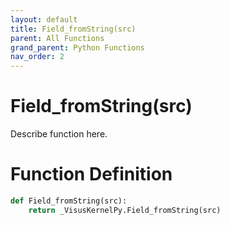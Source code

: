 ```yaml
---
layout: default
title: Field_fromString(src)
parent: All Functions
grand_parent: Python Functions
nav_order: 2
---
```


# Field_fromString(src)

Describe function here.

# Function Definition

```python
def Field_fromString(src):
    return _VisusKernelPy.Field_fromString(src)
```